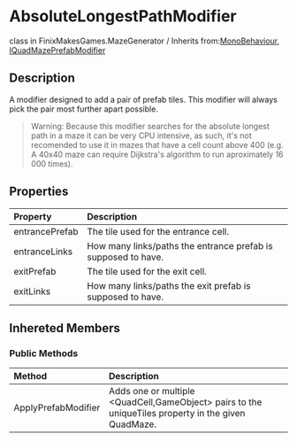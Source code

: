 # AbsoluteLongestPathModifier
class in FinixMakesGames.MazeGenerator / Inherits from:[MonoBehaviour](https://docs.unity3d.com/ScriptReference/MonoBehaviour.html), [IQuadMazePrefabModifier](./prefab_modifier_interface.md)

## Description
A modifier designed to add a pair of prefab tiles. This modifier will always pick the pair most further apart possible.

>Warning: Because this modifier searches for the absolute longest path in a maze it can be very CPU intensive, as such, it's not recomended to use it in mazes that have a cell count above 400 (e.g. A 40x40 maze can require Dijkstra's algorithm to run aproximately 16 000 times). 

## Properties
| Property       | Description                                                  |
| :------------- | :----------------------------------------------------------- |
| entrancePrefab | The tile used for the entrance cell.                          |
| entranceLinks  | How many links/paths the entrance prefab is supposed to have. |
| exitPrefab     | The tile used for the exit cell.                              |
| exitLinks      | How many links/paths the exit prefab is supposed to have.     |


## Inhereted Members

### Public Methods
| Method        | Description                                                                                    |
| :------------ | :--------------------------------------------------------------------------------------------- |
| ApplyPrefabModifier | Adds one or multiple <QuadCell,GameObject> pairs to the uniqueTiles property in the given QuadMaze. |
